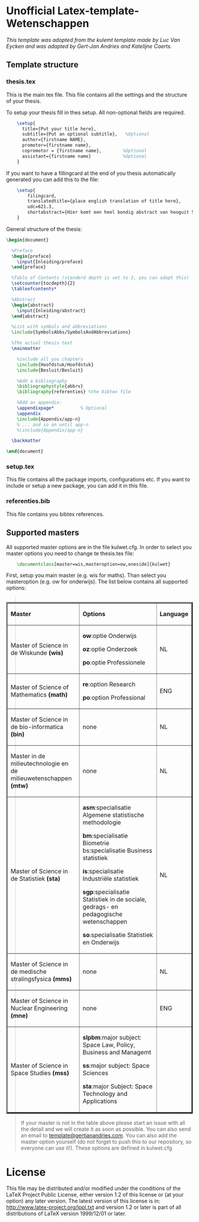 # Unofficial Latex-template-Wetenschappen

_This template was adopted from the kulemt template made by Luc Van Eycken and was adapted by Gert-Jan Andries and Katelijne Caerts._

## Template structure
	
### thesis.tex

This is the main tex file. This file contains all the settings and the structure of your thesis. 

To setup your thesis fill in thes setup. All non-optional fields are required.

```latex
	\setup{
	  title={Put your title here}, 
	  subtitle={Put an optional subtitle},   %Optional
	  author={firstname NAME},
	  promotor={firstname name},     
	  copromotor = {firstname name},   		%Optional
	  assistant={firstname name}       		%Optional
	}
```

If you want to have a fillingcard at the end of you thesis automatically generated you can add this to the file:

```latex
	\setup{
		filingcard,
		translatedtitle={place english translation of title here}, 
		udc=621.3,
		shortabstract={Hier komt een heel bondig abstract van hooguit 500 woorden.}
	}
```
General structure of the thesis:

```latex
\begin{document}

  %Preface
  \begin{preface}
    \input{Inleiding/preface}
  \end{preface}

  %Table of Contents (standerd depth is set to 2, you can adapt this)
  \setcounter{tocdepth}{2}
  \tableofcontents*

  %Abstract
  \begin{abstract}
    \input{Inleiding/abstract}
  \end{abstract}

  %List with symbols and abbreviations
  \include{SymbolsAbbs/SymbolsAndAbbreviations}

  %The actual thesis text
  \mainmatter

  	%include all you chapters
    \include{Hoofdstuk/Hoofdstuk}
    \include{Besluit/Besluit}

    %Add a bibliography
    \bibliographystyle{abbrv}
    \bibliography{referenties} %the bibtex file

    %Add an appendix:
    \appendixpage*          % Optional
    \appendix
    \include{Appendix/app-n}
    % ... and so on until app-n
    %\include{Appendix/app-n}

  \backmatter

\end{document}
```

### setup.tex

This file contains all the package imports, configurations etc. If you want to include or setup a new package, you can add it in this file.

### referenties.bib

This file contains you bibtex references.

## Supported masters

All supported master options are in the file kulwet.cfg. In order to select you master options you need to change te thesis.tex file: 

```latex
	\documentclass[master=wis,masteroption=ow,oneside]{kulwet}
```
First, setup you main master (e.g. wis for maths). Than select you masteroption (e.g. ow for onderwijs). The list below contains all supported options:

<table style="width: 100%; float: left;" border="3px"><colgroup> <col width="41%" /> <col width="51%" /> <col width="7%" /> </colgroup>
<tbody>
<tr border="3px">
<td border="3px"> 
<p><strong>Master</strong></p>
</td>
<td border="3px"> 
<p><strong>Options</strong></p>
</td>
<td border="3px"> 
<p><strong>Language</strong></p>
</td>
</tr>
<tr border="3px">
<td border="3px"> 
<p>Master of Science in de Wiskunde <strong>(wis)</strong></p>
</td>
<td border="3px"> 
<p><strong>ow</strong>:optie Onderwijs</p>
<p><strong>oz</strong>:optie Onderzoek</p>
<p><strong>po</strong>:optie Professionele</p>
</td>
<td border="3px"> 
<p>NL</p>
</td>
</tr>
<tr border="3px">
<td border="3px"> 
<p>Master of Science of Mathematics <strong>(math)</strong></p>
</td>
<td border="3px"> 
<p><strong>re</strong>:option Research</p>
<p><strong>po</strong>:option Professional</p>
</td>
<td border="3px"> 
<p>ENG</p>
</td>
</tr>
<tr border="3px">
<td border="3px"> 
<p>Master of Science in de bio-informatica <strong>(bin)</strong></p>
</td>
<td border="3px"> 
<p>none</p>
</td>
<td border="3px"> 
<p>NL</p>
</td>
</tr>
<tr border="3px">
<td border="3px"> 
<p>Master in de milieutechnologie en de milieuwetenschappen <strong>(mtw)</strong></p>
</td>
<td border="3px"> 
<p>none</p>
</td>
<td border="3px"> 
<p>NL</p>
</td>
</tr>
<tr border="3px">
<td border="3px"> 
<p>Master of Science in de Statistiek <strong>(sta)</strong></p>
</td>
<td border="3px"> 
<p><strong>asm</strong>:specialisatie Algemene statistische methodologie</p>
<p><strong>bm</strong>:specialisatie Biometrie bs:specialisatie Business statistiek</p>
<p><strong>is</strong>:specialisatie Industri&euml;le statistiek</p>
<p><strong>sgp</strong>:specialisatie Statistiek in de sociale, gedrags- en pedagogische wetenschappen</p>
<p><strong>so</strong>:specialisatie Statistiek en Onderwijs</p>
</td>
<td border="3px"> 
<p>NL</p>
</td>
</tr>
<tr border="3px">
<td border="3px"> 
<p>Master of Science in de medische stralingsfysica <strong>(mms)</strong></p>
</td>
<td border="3px"> 
<p>none</p>
</td>
<td border="3px"> 
<p>NL</p>
</td>
</tr>
<tr border="3px">
<td border="3px"> 
<p>Master of Science in Nuclear Engineering <strong>(mne)</strong></p>
</td>
<td border="3px"> 
<p>none</p>
</td>
<td border="3px"> 
<p>ENG</p>
</td>
</tr>
<tr border="3px">
<td border="3px"> 
<p>Master of Science in Space Studies <strong>(mss)</strong></p>
</td>
<td border="3px"> 
<p><strong>slpbm</strong>:major subject: Space Law, Policy, Business and Managemt</p>
<p><strong>ss</strong>:major subject: Space Sciences</p>
<p><strong>sta</strong>:major Subject: Space Technology and Applications</p>
</td>
<td border="3px"> &nbsp;</td>
</tr>
</tbody>
</table>


> If your master is not in the table above please start an issue with all the detail and we will create it as soon as possible. You can also send an email to template@gertjanandries.com. You can also add the master option yourself (do not forget to push this to our repository, so everyone can use it!). These options are defined in kulwet.cfg
	
# License

This file may be distributed and/or modified under the conditions of the LaTeX Project Public License, either version 1.2 of this license or (at your option) any later version. The latest version of this license is in: http://www.latex-project.org/lppl.txt and version 1.2 or later is part of all distributions of LaTeX version 1999/12/01 or later.